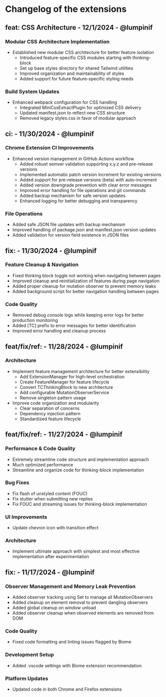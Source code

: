 <!-- markdownlint-disable MD024 -->

# Changelog of the extensions

## feat: CSS Architecture - 12/1/2024 - @lumpinif

### Modular CSS Architecture Implementation

- Established new modular CSS architecture for better feature isolation
  - Introduced feature-specific CSS modules starting with thinking-block
  - Set up base styles directory for shared Tailwind utilities
  - Improved organization and maintainability of styles
  - Added support for future feature-specific styling needs

### Build System Updates

- Enhanced webpack configuration for CSS handling
  - Integrated MiniCssExtractPlugin for optimized CSS delivery
  - Updated manifest.json to reflect new CSS structure
  - Removed legacy styles.css in favor of modular approach

## ci: - 11/30/2024 - @lumpinif

### Chrome Extension CI Improvements

- Enhanced version management in GitHub Actions workflow
  - Added robust semver validation supporting x.y.z and pre-release versions
  - Implemented automatic patch version increment for existing versions
  - Added support for pre-release versions (beta) with auto-increment
  - Added version downgrade prevention with clear error messages
  - Improved error handling for file operations and git commands
  - Added backup mechanism for safe version updates
  - Enhanced logging for better debugging and transparency

### File Operations

- Added safe JSON file updates with backup mechanism
- Improved handling of package.json and manifest.json version updates
- Added validation for version field existence in JSON files

## fix: - 11/30/2024 - @lumpinif

### Feature Cleanup & Navigation

- Fixed thinking block toggle not working when navigating between pages
- Improved cleanup and reinitialization of features during page navigation
- Added proper cleanup for mutation observer to prevent memory leaks
- Added background script for better navigation handling between pages

### Code Quality

- Removed debug console logs while keeping error logs for better production monitoring
- Added [TC] prefix to error messages for better identification
- Improved error handling and cleanup process

## feat/fix/ref: - 11/28/2024 - @lumpinif

### Architecture

- Implement feature management architecture for better extensibility
  - Add ExtensionManager for high-level orchestration
  - Create FeatureManager for feature lifecycle
  - Convert TCThinkingBlock to new architecture
  - Add configurable MutationObserverService
  - Remove singleton pattern usage
- Improve code organization and modularity
  - Clear separation of concerns
  - Dependency injection pattern
  - Standardized feature lifecycle

## feat/fix/ref: - 11/27/2024 - @lumpinif

### Performance & Code Quality

- Extremely streamline code structure and implementation approach
- Much optimized performance
- Streamline and organize code for thinking-block implementation

### Bug Fixes

- Fix flash of unstyled content (FOUC)
- Fix stutter when submitting new replies
- Fix FOUC and streaming issues for thinking-block implementation

### UI Improvements

- Update chevron icon with transition effect

### Architecture

- Implement ultimate approach with simplest and most effective implementation after experimentation

## fix: - 11/17/2024 - @lumpinif

### Observer Management and Memory Leak Prevention

- Added observer tracking using Set to manage all MutationObservers
- Added cleanup on element removal to prevent dangling observers
- Added global cleanup on window unload
- Added observer cleanup when observed elements are removed from DOM

### Code Quality

- Fixed code formatting and linting issues flagged by Biome

### Development Setup

- Added .vscode settings with Biome extension recommendation

### Platform Updates

- Updated code in both Chrome and Firefox extensions

